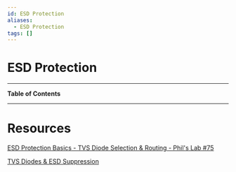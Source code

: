 ```yaml
---
id: ESD Protection
aliases:
  - ESD Protection
tags: []
---
```


# ESD Protection

---

**Table of Contents**

---

# Resources

[ESD Protection Basics - TVS Diode Selection & Routing - Phil's Lab #75](https://youtu.be/MmG_m4xVNfQ?si=ScYyWLcRf9Ltgayl)

[TVS Diodes & ESD Suppression](https://youtu.be/YbEITCfV0bY?si=c5HaJBdnMOl2rh5l)
